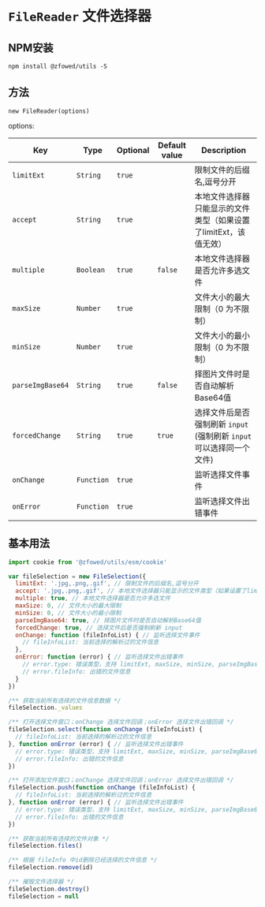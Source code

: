 # `FileReader` 文件选择器

## NPM安装

```shell
npm install @zfowed/utils -S
```

## 方法

`new FileReader(options)`

options:

| Key | Type | Optional | Default value | Description |
| - | - | - | - | - |
| `limitExt` | `String` | `true` |  | 限制文件的后缀名,逗号分开 |
| `accept` | `String` | `true` |  | 本地文件选择器只能显示的文件类型（如果设置了limitExt，该值无效） |
| `multiple` | `Boolean` | `true` | `false` | 本地文件选择器是否允许多选文件 |
| `maxSize` | `Number` | `true` |  | 文件大小的最大限制（0 为不限制） |
| `minSize` | `Number` | `true` |  | 文件大小的最小限制（0 为不限制） |
| `parseImgBase64` | `String` | `true` | `false` | 择图片文件时是否自动解析Base64值 |
| `forcedChange` | `String` | `true` | `true` | 选择文件后是否强制刷新 `input` (强制刷新 `input` 可以选择同一个文件) |
| `onChange` | `Function` | `true` |  | 监听选择文件事件 |
| `onError` | `Function` | `true` |  | 监听选择文件出错事件 |


## 基本用法

```javascript
import cookie from '@zfowed/utils/esm/cookie'
```

```javascript
var fileSelection = new FileSelection({
  limitExt: '.jpg,.png,.gif', // 限制文件的后缀名,逗号分开
  accept: '.jpg,.png,.gif', // 本地文件选择器只能显示的文件类型（如果设置了limitExt，该值无效）
  multiple: true, // 本地文件选择器是否允许多选文件
  maxSize: 0, // 文件大小的最大限制
  minSize: 0, // 文件大小的最小限制
  parseImgBase64: true, // 择图片文件时是否自动解析Base64值
  forcedChange: true, // 选择文件后是否强制刷新 input
  onChange: function (fileInfoList) { // 监听选择文件事件
    // fileInfoList: 当前选择的解析过的文件信息
  },
  onError: function (error) { // 监听选择文件出错事件
    // error.type: 错误类型，支持 limitExt, maxSize, minSize, parseImgBase64
    // error.fileInfo: 出错的文件信息
  }
})

/** 获取当前所有选择的文件信息数据 */
fileSelection._values

/** 打开选择文件窗口；onChange 选择文件回调；onError 选择文件出错回调 */
fileSelection.select(function onChange (fileInfoList) {
  // fileInfoList: 当前选择的解析过的文件信息
}, function onError (error) { // 监听选择文件出错事件
  // error.type: 错误类型，支持 limitExt, maxSize, minSize, parseImgBase64
  // error.fileInfo: 出错的文件信息
})

/** 打开添加文件窗口；onChange 选择文件回调；onError 选择文件出错回调 */
fileSelection.push(function onChange (fileInfoList) {
  // fileInfoList: 当前选择的解析过的文件信息
}, function onError (error) { // 监听选择文件出错事件
  // error.type: 错误类型，支持 limitExt, maxSize, minSize, parseImgBase64
  // error.fileInfo: 出错的文件信息
})

/** 获取当前所有选择的文件对象 */
fileSelection.files()

/** 根据 fileInfo 中id删除已经选择的文件信息 */
fileSelection.remove(id)

/** 摧毁文件选择器 */
fileSelection.destroy()
fileSelection = null
```
